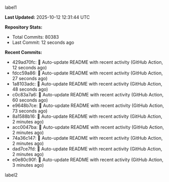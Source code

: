 
label1 
<!-- ACTIVITY_START -->
**Last Updated:** 2025-10-12 12:31:44 UTC

**Repository Stats:**
- Total Commits: 80383
- Last Commit: 12 seconds ago

**Recent Commits:**
- 429ad70fc: 🤖 Auto-update README with recent activity (GitHub Action, 12 seconds ago)
- fdcc59a86: 🤖 Auto-update README with recent activity (GitHub Action, 27 seconds ago)
- 1a8103adc: 🤖 Auto-update README with recent activity (GitHub Action, 48 seconds ago)
- c0c83a7a6: 🤖 Auto-update README with recent activity (GitHub Action, 60 seconds ago)
- e9648b7ce: 🤖 Auto-update README with recent activity (GitHub Action, 73 seconds ago)
- 8a1588b16: 🤖 Auto-update README with recent activity (GitHub Action, 2 minutes ago)
- acc0047ba: 🤖 Auto-update README with recent activity (GitHub Action, 2 minutes ago)
- 74a36c147: 🤖 Auto-update README with recent activity (GitHub Action, 2 minutes ago)
- dad7ce7fd: 🤖 Auto-update README with recent activity (GitHub Action, 2 minutes ago)
- e0e80c90f: 🤖 Auto-update README with recent activity (GitHub Action, 3 minutes ago)
<!-- ACTIVITY_END -->

label2
